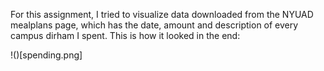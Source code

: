 For this assignment, I tried to visualize data downloaded from the NYUAD mealplans page, which has the date, amount and description of every campus dirham I spent. This is how it looked in the end:

!()[spending.png]
